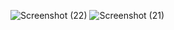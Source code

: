 ![Screenshot (22)](https://github.com/Nesyou-RYS/Memory-Card-Game/assets/61292259/75ab8216-77b4-4d2d-b5e8-2435bf2dcd7f)
![Screenshot (21)](https://github.com/Nesyou-RYS/Memory-Card-Game/assets/61292259/da8992e4-792f-428d-969e-c3dbfad1cd6b)
